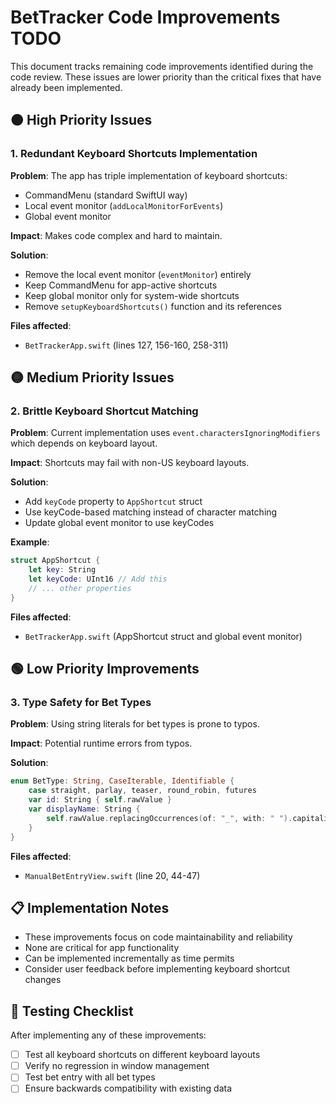 # BetTracker Code Improvements TODO

This document tracks remaining code improvements identified during the code review. These issues are lower priority than the critical fixes that have already been implemented.

## 🟠 High Priority Issues

### 1. Redundant Keyboard Shortcuts Implementation
**Problem**: The app has triple implementation of keyboard shortcuts:
- CommandMenu (standard SwiftUI way)
- Local event monitor (`addLocalMonitorForEvents`)
- Global event monitor

**Impact**: Makes code complex and hard to maintain.

**Solution**:
- Remove the local event monitor (`eventMonitor`) entirely
- Keep CommandMenu for app-active shortcuts
- Keep global monitor only for system-wide shortcuts
- Remove `setupKeyboardShortcuts()` function and its references

**Files affected**:
- `BetTrackerApp.swift` (lines 127, 156-160, 258-311)

## 🟡 Medium Priority Issues

### 2. Brittle Keyboard Shortcut Matching
**Problem**: Current implementation uses `event.charactersIgnoringModifiers` which depends on keyboard layout.

**Impact**: Shortcuts may fail with non-US keyboard layouts.

**Solution**:
- Add `keyCode` property to `AppShortcut` struct
- Use keyCode-based matching instead of character matching
- Update global event monitor to use keyCodes

**Example**:
```swift
struct AppShortcut {
    let key: String
    let keyCode: UInt16 // Add this
    // ... other properties
}
```

**Files affected**:
- `BetTrackerApp.swift` (AppShortcut struct and global event monitor)

## 🟢 Low Priority Improvements

### 3. Type Safety for Bet Types
**Problem**: Using string literals for bet types is prone to typos.

**Impact**: Potential runtime errors from typos.

**Solution**:
```swift
enum BetType: String, CaseIterable, Identifiable {
    case straight, parlay, teaser, round_robin, futures
    var id: String { self.rawValue }
    var displayName: String { 
        self.rawValue.replacingOccurrences(of: "_", with: " ").capitalized 
    }
}
```

**Files affected**:
- `ManualBetEntryView.swift` (line 20, 44-47)

## 📋 Implementation Notes

- These improvements focus on code maintainability and reliability
- None are critical for app functionality
- Can be implemented incrementally as time permits
- Consider user feedback before implementing keyboard shortcut changes

## 🔧 Testing Checklist

After implementing any of these improvements:
- [ ] Test all keyboard shortcuts on different keyboard layouts
- [ ] Verify no regression in window management
- [ ] Test bet entry with all bet types
- [ ] Ensure backwards compatibility with existing data